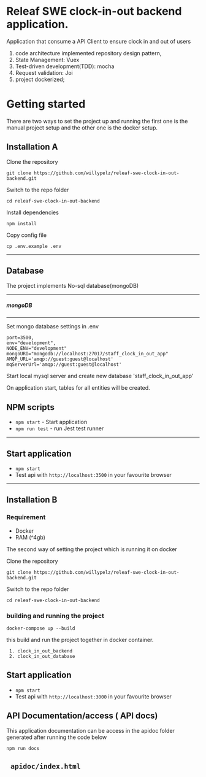 # Releaf SWE clock-in-out backend application.

Application that consume a API Client to ensure clock in and out of users 

1.  code architecture implemented repository design pattern,
3.  State Management: Vuex
4.  Test-driven development(TDD): mocha
5.  Request validation: Joi
6.  project dockerized;


# Getting started

There are two ways to set the project up and running the first one is the manual project setup 
and the other one is the docker setup.

## Installation A

Clone the repository

    git clone https://github.com/willypelz/releaf-swe-clock-in-out-backend.git

Switch to the repo folder

    cd releaf-swe-clock-in-out-backend
    
Install dependencies
    
    npm install

Copy config file 

    cp .env.example .env
    
----------

## Database
    
The project implements No-sql database(mongoDB)


----------

##### mongoDB

----------
    
Set mongo database settings in .env

    port=3500,
    env="development",
    NODE_ENV="development"
    mongoURI="mongodb://localhost:27017/staff_clock_in_out_app"
    AMQP_URL='amqp://guest:guest@localhost'
    mqServerUrl='amqp://guest:guest@localhost'

  
    
Start local mysql server and create new database 'staff_clock_in_out_app'

On application start, tables for all entities will be created.

## NPM scripts

- `npm start` - Start application 
- `npm run test` - run Jest test runner  

----------


## Start application

- `npm start`
- Test api with `http://localhost:3500` in your favourite browser

----------
 
 
## Installation B

### Requirement 
 - Docker
 - RAM (^4gb)
 
The second way of setting the project which is running it on docker

Clone the repository

    git clone https://github.com/willypelz/releaf-swe-clock-in-out-backend.git

Switch to the repo folder

    cd releaf-swe-clock-in-out-backend
    
### building and running the project

`` docker-compose up --build ``

this build and run the project together in docker container.

     1. clock_in_out_backend
     2. clock_in_out_database

## Start application

- `npm start`
- Test api with `http://localhost:3000` in your favourite browser
 

## API Documentation/access ( API docs)

This application documentation can be access in the apidoc folder generated after running the code below

`` npm run docs ``

`` apidoc/index.html``
----------
